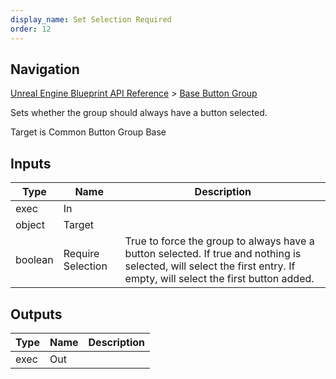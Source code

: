 ```yaml
---
display_name: Set Selection Required
order: 12
---
```

## Navigation

[Unreal Engine Blueprint API Reference](https://dev.epicgames.com/documentation/en-us/unreal-engine/BlueprintAPI) > [Base Button Group](https://dev.epicgames.com/documentation/en-us/unreal-engine/BlueprintAPI/BaseButtonGroup)

Sets whether the group should always have a button selected.

Target is Common Button Group Base

## Inputs

| Type | Name | Description |
| --- | --- | --- |
| exec | In |  |
| object | Target |  |
| boolean | Require Selection | True to force the group to always have a button selected. If true and nothing is selected, will select the first entry. If empty, will select the first button added. |

## Outputs

| Type | Name | Description |
| --- | --- | --- |
| exec | Out |  |
